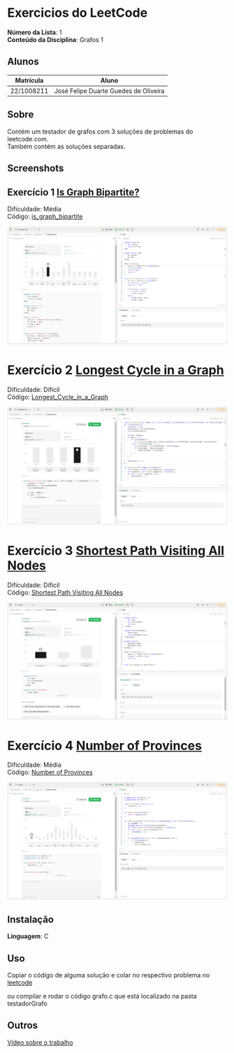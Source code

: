 # Exercicios do LeetCode

**Número da Lista**: 1<br>
**Conteúdo da Disciplina**: Grafos 1<br>

## Alunos
|Matrícula | Aluno |
| -- | -- |
| 22/1008211  |  José Felipe Duarte Guedes de Oliveira |

## Sobre 
Contém um testador de grafos com 3 soluções de problemas do leetcode.com.<br>
Também contém as soluções separadas.

## Screenshots
## Exercício 1 [Is Graph Bipartite?](https://leetcode.com/problems/is-graph-bipartite/description/)

Dificuldade: Média<br>
Código: [is_graph_bipartite](https://github.com/projeto-de-algoritmos-2024/Grafos1_leetcode.com/blob/master/CodigosLeetCode/is_Graph_Bipartite.c)<br>

![](https://github.com/projeto-de-algoritmos-2024/Grafos1_leetcode.com/blob/master/Assets/is_Graph_Bipartite.png)<br>

# Exercício 2 [Longest Cycle in a Graph](https://leetcode.com/problems/longest-cycle-in-a-graph/description/)

Dificuldade: Dificil<br>
Código: [Longest_Cycle_in_a_Graph](https://github.com/projeto-de-algoritmos-2024/Grafos1_leetcode.com/blob/master/CodigosLeetCode/longest_Cycle_in_a_Graph.c)<br>

![](https://github.com/projeto-de-algoritmos-2024/Grafos1_leetcode.com/blob/master/Assets/longest_Cycle_in_a_Graph.png)<br>

# Exercício 3 [Shortest Path Visiting All Nodes](https://leetcode.com/problems/shortest-path-visiting-all-nodes/description/)

Dificuldade: Dificil<br>
Código: [Shortest Path Visiting All Nodes](https://github.com/projeto-de-algoritmos-2024/Grafos1_leetcode.com/blob/master/CodigosLeetCode/shortest_path_visiting_all_nodes.c)<br>

![](https://github.com/projeto-de-algoritmos-2024/Grafos1_leetcode.com/blob/master/Assets/shortest_path_visiting_all_nodes.png)<br>

# Exercício 4 [Number of Provinces](https://leetcode.com/problems/number-of-provinces/description/)<br>

Dificuldade: Média<br>
Código: [Number of Provinces](https://github.com/projeto-de-algoritmos-2024/Grafos1_leetcode.com/blob/master/CodigosLeetCode/number_of_provinces.c)

![](https://github.com/projeto-de-algoritmos-2024/Grafos1_leetcode.com/blob/master/Assets/number_of_provinces.png)

## Instalação 
**Linguagem**: C<br>

## Uso 
Copiar o código de alguma solução e colar no respectivo problema no [leetcode](https://leetcode.com/)<br>

ou compilar e rodar o código grafo.c que está localizado na pasta testadorGrafo<br>

## Outros 

[Vídeo sobre o trabalho](https://www.youtube.com/watch?v=jezMVSXbrr0)




